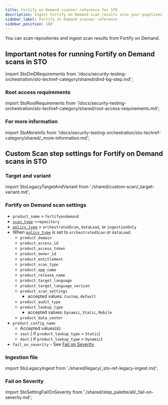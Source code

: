 ```yaml
---
title: Fortify on Demand scanner reference for STO
description: Ingest Fortify on Demand scan results into your pipelines.
sidebar_label: Fortify on Demand scanner reference
sidebar_position: 180
---
```


You can scan repositories and ingest scan results from  Fortify on Demand.

## Important notes for running Fortify on Demand scans in STO

import StoDinDRequirements from '/docs/security-testing-orchestration/sto-techref-category/shared/dind-bg-step.md';

<StoDinDRequirements />

### Root access requirements


import StoRootRequirements from '/docs/security-testing-orchestration/sto-techref-category/shared/root-access-requirements.md';


<StoRootRequirements />

### For more information


import StoMoreInfo from '/docs/security-testing-orchestration/sto-techref-category/shared/_more-information.md';


<StoMoreInfo />

## Custom Scan step settings for Fortify on Demand scans in STO

### Target and variant


import StoLegacyTargetAndVariant  from './shared/custom-scan/_target-variant.md';


<StoLegacyTargetAndVariant />

### Fortify on Demand scan settings

* `product_name` = `fortifyondemand`
* [`scan_type`](/docs/security-testing-orchestration/sto-techref-category/security-step-settings-reference#scanner-categories) =`repository`
* [`policy_type`](/docs/security-testing-orchestration/sto-techref-category/security-step-settings-reference#data-ingestion-methods) = `orchestratedScan`, `dataLoad`, or `ingestionOnly`
* When [`policy_type`](/docs/security-testing-orchestration/sto-techref-category/security-step-settings-reference#data-ingestion-methods) is set to `orchestratedScan` or `dataLoad`:
	+ `product_domain`
	+ `product_access_id`
	+ `product_access_token`
	+ `product_owner_id`
	+ `product_entitlement`
	+ `product_scan_type`
	+ `product_app_name`
	+ `product_release_name`
	+ `product_target_language`
	+ `product_target_language_version`
	+ `product_scan_settings`
		- accepted values: `Custom`, `default`
	+ `product_audit_type`
	+ `product_lookup_type`
		- accepted values: `Dynamic`, `Static`, `Mobile`
	+ `product_data_center`
* `product_config_name`
	+ Accepted values(s):
	+ `sast` ( if `product_lookup_type` = `Static`)
	+ `dast` ( if `product_lookup_type` = `Dynamic`)
* `fail_on_severity` - See [Fail on Severity](#fail-on-severity).

### Ingestion file


import StoLegacyIngest from './shared/legacy/_sto-ref-legacy-ingest.md';


<StoLegacyIngest />

### Fail on Severity


import StoSettingFailOnSeverity from './shared/step_palette/all/_fail-on-severity.md';


<StoSettingFailOnSeverity />



